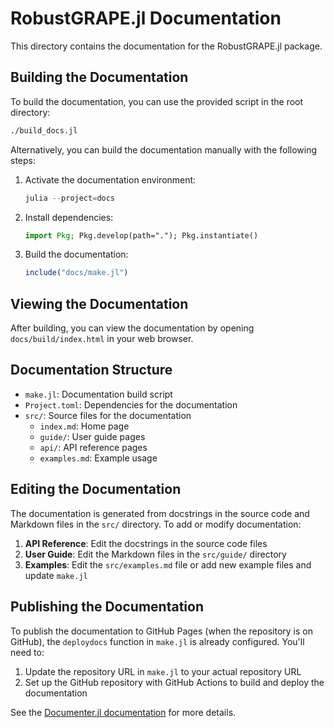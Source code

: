 # RobustGRAPE.jl Documentation

This directory contains the documentation for the RobustGRAPE.jl package.

## Building the Documentation

To build the documentation, you can use the provided script in the root directory:

```bash
./build_docs.jl
```

Alternatively, you can build the documentation manually with the following steps:

1. Activate the documentation environment:
   ```julia
   julia --project=docs
   ```

2. Install dependencies:
   ```julia
   import Pkg; Pkg.develop(path="."); Pkg.instantiate()
   ```

3. Build the documentation:
   ```julia
   include("docs/make.jl")
   ```


## Viewing the Documentation

After building, you can view the documentation by opening `docs/build/index.html` in your web browser.

## Documentation Structure

- `make.jl`: Documentation build script
- `Project.toml`: Dependencies for the documentation
- `src/`: Source files for the documentation
  - `index.md`: Home page
  - `guide/`: User guide pages
  - `api/`: API reference pages
  - `examples.md`: Example usage

## Editing the Documentation

The documentation is generated from docstrings in the source code and Markdown files in the `src/` directory. To add or modify documentation:

1. **API Reference**: Edit the docstrings in the source code files
2. **User Guide**: Edit the Markdown files in the `src/guide/` directory
3. **Examples**: Edit the `src/examples.md` file or add new example files and update `make.jl`

## Publishing the Documentation

To publish the documentation to GitHub Pages (when the repository is on GitHub), the `deploydocs` function in `make.jl` is already configured. You'll need to:

1. Update the repository URL in `make.jl` to your actual repository URL
2. Set up the GitHub repository with GitHub Actions to build and deploy the documentation

See the [Documenter.jl documentation](https://juliadocs.github.io/Documenter.jl/stable/man/hosting/) for more details.